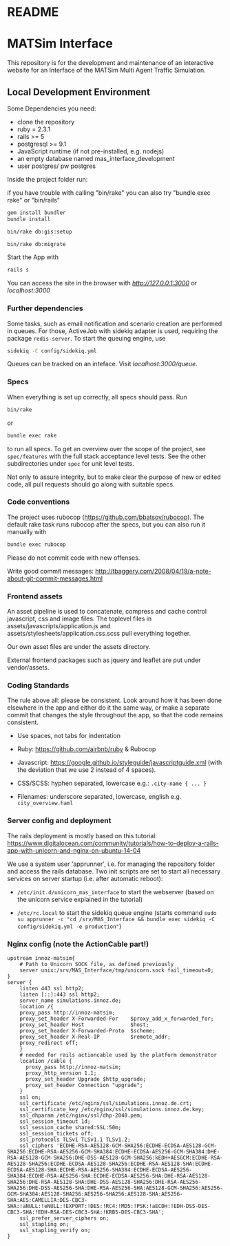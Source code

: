 # README

# MATSim Interface

This repository is for the development and maintenance of an interactive website for an Interface of the MATSim Multi Agent Traffic Simulation.

Local Development Environment
-----------------------------

Some Dependencies you need:

- clone the repository
- ruby = 2.3.1
- rails >= 5
- postgresql >= 9.1
- JavaScript runtime (if not pre-installed, e.g. nodejs)
- an empty database named mas_interface_development
- user postgres/ pw postgres

Inside the project folder run:

if you have trouble with calling "bin/rake" you can also try "bundle exec rake" or "bin/rails"

```bash
gem install bundler
bundle install
```
```bash
bin/rake db:gis:setup
```
```bash
bin/rake db:migrate
```

Start the App with

```bash
rails s
```

You can access the site in the browser with
*http://127.0.0.1:3000*
or
*localhost:3000*

### Further dependencies

Some tasks, such as email notification and scenario creation are performed in queues. For those, ActiveJob with sidekiq adapter is used, requiring the package `redis-server`. To start the queuing engine, use

```bash
sidekiq -C config/sidekiq.yml
```

Queues can be tracked on an inteface. Visit *localhost:3000/queue*.

### Specs

When everything is set up correctly, all specs should pass. Run


```bash
bin/rake
```
or

```bash
bundle exec rake
```


to run all specs. To get an overview over the scope of the project,
see `spec/features` with the full stack acceptance level tests. See
the other subdirectories under `spec` for unit level tests.

Not only to assure integrity, but to make clear the purpose of new or edited code, all pull requests should go along with suitable specs.


### Code conventions

The project uses rubocop (https://github.com/bbatsov/rubocop). The
default rake task runs rubocop after the specs, but you can also run
it manually with


```bash
bundle exec rubocop
```

Please do not commit code with new offenses.

Write good commit messages:
http://tbaggery.com/2008/04/19/a-note-about-git-commit-messages.html


### Frontend assets

An asset pipeline is used to concatenate, compress and cache control
javascript, css and image files. The toplevel files in
assets/javascripts/application.js and
assets/stylesheets/application.css.scss pull everything together.

Our own asset files are under the assets directory.

External frontend packages such as jquery and leaflet are put under
vendor/assets.

### Coding Standards

The rule above all: please be consistent. Look around how it has been
done elsewhere in the app and either do it the same way, or make a
separate commit that changes the style throughout the app, so that the
code remains consistent.

- Use spaces, not tabs for indentation

- Ruby: https://github.com/airbnb/ruby & Rubocop

- Javascript:
  https://google.github.io/styleguide/javascriptguide.xml
  (with the deviation that we use 2 instead of 4 spaces).

- CSS/SCSS: hyphen separated, lowercase e.g.: `.city-name { ... }`

- Filenames: underscore separated, lowercase, english
  e.g. `city_overview.haml`

### Server config and deployment

The rails deployment is mostly based on this tutorial: https://www.digitalocean.com/community/tutorials/how-to-deploy-a-rails-app-with-unicorn-and-nginx-on-ubuntu-14-04

We use a system user 'apprunner', i.e. for managing the repository folder and access the rails database.
Two init scripts are set to start all necessary services on server startup (i.e. after automatic reboot):

- `/etc/init.d/unicorn_mas_interface` to start the webserver (based on the unicorn service explained in the tutorial)

- `/etc/rc.local` to start the sidekiq queue engine (starts command `sudo su apprunner -c "cd /srv/MAS_Interface && bundle exec sidekiq -C config/sidekiq.yml -e production"`)

### Nginx config (note the ActionCable part!)

```
upstream innoz-matsim{
    # Path to Unicorn SOCK file, as defined previously
    server unix:/srv/MAS_Interface/tmp/unicorn.sock fail_timeout=0;
}
server {
    listen 443 ssl http2;
    listen [::]:443 ssl http2;
    server_name simulations.innoz.de;
    location /{
    proxy_pass http://innoz-matsim;
    proxy_set_header X-Forwarded-For    $proxy_add_x_forwarded_for;
    proxy_set_header Host               $host;
    proxy_set_header X-Forwarded-Proto  $scheme;
    proxy_set_header X-Real-IP          $remote_addr;
    proxy_redirect off;
    }
    # needed for rails actioncable used by the platform demonstrator
    location /cable {
      proxy_pass http://innoz-matsim;
      proxy_http_version 1.1;
      proxy_set_header Upgrade $http_upgrade;
      proxy_set_header Connection "upgrade";
    }
    ssl on;
    ssl_certificate /etc/nginx/ssl/simulations.innoz.de.crt;
    ssl_certificate_key /etc/nginx/ssl/simulations.innoz.de.key;
    ssl_dhparam /etc/nginx/ssl/dhp-2048.pem;
    ssl_session_timeout 1d;
    ssl_session_cache shared:SSL:50m;
    ssl_session_tickets off;
    ssl_protocols TLSv1 TLSv1.1 TLSv1.2;
    ssl_ciphers 'ECDHE-RSA-AES128-GCM-SHA256:ECDHE-ECDSA-AES128-GCM-SHA256:ECDHE-RSA-AES256-GCM-SHA384:ECDHE-ECDSA-AES256-GCM-SHA384:DHE-RSA-AES128-GCM-SHA256:DHE-DSS-AES128-GCM-SHA256:kEDH+AESGCM:ECDHE-RSA-AES128-SHA256:ECDHE-ECDSA-AES128-SHA256:ECDHE-RSA-AES128-SHA:ECDHE-ECDSA-AES128-SHA:ECDHE-RSA-AES256-SHA384:ECDHE-ECDSA-AES256-SHA384:ECDHE-RSA-AES256-SHA:ECDHE-ECDSA-AES256-SHA:DHE-RSA-AES128-SHA256:DHE-RSA-AES128-SHA:DHE-DSS-AES128-SHA256:DHE-RSA-AES256-SHA256:DHE-DSS-AES256-SHA:DHE-RSA-AES256-SHA:AES128-GCM-SHA256:AES256-GCM-SHA384:AES128-SHA256:AES256-SHA256:AES128-SHA:AES256-SHA:AES:CAMELLIA:DES-CBC3-SHA:!aNULL:!eNULL:!EXPORT:!DES:!RC4:!MD5:!PSK:!aECDH:!EDH-DSS-DES-CBC3-SHA:!EDH-RSA-DES-CBC3-SHA:!KRB5-DES-CBC3-SHA';
    ssl_prefer_server_ciphers on;
    ssl_stapling on;
    ssl_stapling_verify on;
}
```
